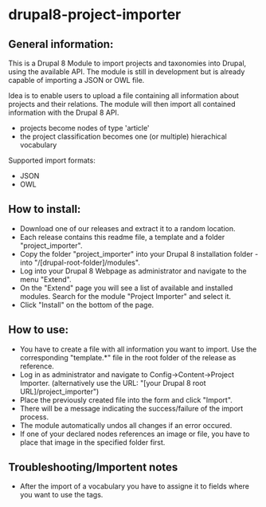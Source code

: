 # drupal8-project-importer

## General information:

This is a Drupal 8 Module to import projects and taxonomies into Drupal, using the available API.
The module is still in development but is already capable of importing a JSON or OWL file.

Idea is to enable users to upload a file containing all information about projects and their relations.
The module will then import all contained information with the Drupal 8 API.

* projects become nodes of type 'article'
* the project classification becomes one (or multiple) hierachical vocabulary

Supported import formats:
* JSON
* OWL

## How to install:

* Download one of our releases and extract it to a random location.
* Each release contains this readme file, a template and a folder "project_importer".
* Copy the folder "project_importer" into your Drupal 8 installation folder - into "/[drupal-root-folder]/modules".
* Log into your Drupal 8 Webpage as administrator and navigate to the menu "Extend".
* On the "Extend" page you will see a list of available and installed modules. Search for the module "Project Importer" and select it.
* Click "Install" on the bottom of the page.

## How to use:

* You have to create a file with all information you want to import. Use the corresponding "template.*" file in the root folder of the release as reference.
* Log in as administrator and navigate to Config->Content->Project Importer. (alternatively use the URL: "[your Drupal 8 root URL]/project_importer")
* Place the previously created file into the form and click "Import".
* There will be a message indicating the success/failure of the import process.
* The module automatically undos all changes if an error occured.
* If one of your declared nodes references an image or file, you have to place that image in the specified folder first.

## Troubleshooting/Importent notes

* After the import of a vocabulary you have to assigne it to fields where you want to use the tags.